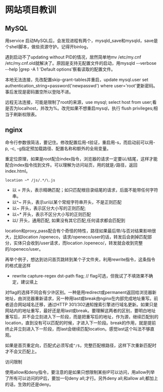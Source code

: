 网站项目教训
==
MySQL
--
用service 启动MySQL后，会发现进程有两个，mysqld_save和mysqld，save是个shell脚本，做些资源守护。记得开binlog，

遇到启动不了updating without PID的情况，居然简单地mv /etc/my.cnf /etc/my.cnf.old就解决了。原因是支持无配置文件的启动，用mysqld --verbose --help |grep -A 1 'Default options'察看读取的配置文件。

本地无法连接，先改配置skip-grant-tables并重启，update mysql.user  set authentication_string=password('newpasswd') where user='root'更新密码。事后发现是密码置空所以登陆不进。

远程无法连接，可能是限制了root的来源，use mysql; select host from user;看是否为localhost，并改为%。改完如果不想重启mysql，执行 flush privileges;相当于刷新权限表。

nginx
--
命令行参数很简洁，要记住。修改配置后用-t验证，重启用-s，而启动前可以用-p, -c, -g指定预加载路径、配置名称和额外的全局变量。

重定位原理，如果是root配合index指令，浏览器的请求一定要以/结尾，这样才能配合index指令找到文件。可以理解为访问站页，用的就是`/`路径，返回index.html。

`location ~* /js/.*/\.js`
* 以 = 开头，表示精确匹配；如只匹配根目录结尾的请求，后面不能带任何字符串。
* 以^~ 开头，表示uri以某个常规字符串开头，不是正则匹配
* 以~ 开头，表示区分大小写的正则匹配;
* 以~* 开头，表示不区分大小写的正则匹配
* 以/ 开头，通用匹配, 如果没有其它匹配,任何请求都会匹配到

location和proxy_pass配合有个奇怪的特性，路径如果最后带/与否对结果影响很大，比如location /openeco，请求/openeco/user的话，转发后会剥掉匹配部分，实体只会收到/user请求，而location /openeco/，转发就会收到完整的/openeco/user。

再举个例子，想达到访问首页跳转到某个子文件夹，利用rewrite指令，这条指令的格式是这样

* rewrite  capture-regex  dst-path  flag;  // flag可选，但我试了不填效果不确定，建议填上

对flag的选择不同会有少许区别。一种是用redirect或permanent返回给浏览器新地址，由浏览器重新请求，另一种用last或break由nginx在内部完成地址重写。前者适合网站域名迁移，通过HTTP 301/302通知搜索引擎进行域名更新。如果只是网站内的地址重写，最好还是用last或break。要理解这两者的区别，要明白地址重写后，并不会立刻进入下一阶段，而是把重写后的地址，作为源，继续匹配别的location，直到没有可以匹配的时候，才进入下一阶段。break的作用，就是提前终止并立刻进入下一阶段，而last会继续匹配location。感觉last这个叫法不够直观。

如果是首页重定向，匹配式必须写成`^/$`，完整匹配根路径，这样下次重新匹配时才不会又匹配上。

访问限制

使用allow和deny指令，要注意的是如果只想限制某些IP可以访问，用allow列举了所有可以访问的IP后，要加一句deny all;才行。另外deny all;和allow all;都加上的话，生效的还是deny。